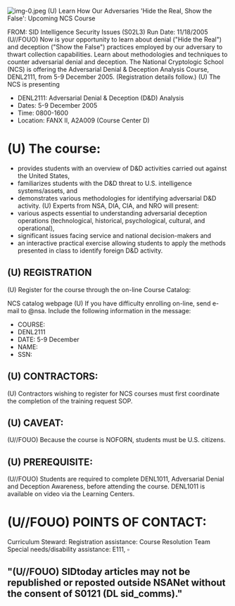 ![img-0.jpeg](img-0.jpeg)
(U) Learn How Our Adversaries 'Hide the Real, Show the False': Upcoming NCS Course

FROM:
SID Intelligence Security Issues (S02L3)
Run Date: 11/18/2005
(U//FOUO) Now is your opportunity to learn about denial ("Hide the Real") and deception ("Show the False") practices employed by our adversary to thwart collection capabilities. Learn about methodologies and techniques to counter adversarial denial and deception. The National Cryptologic School (NCS) is offering the Adversarial Denial \& Deception Analysis Course, DENL2111, from 5-9 December 2005. (Registration details follow.)
(U) The NCS is presenting

- DENL2111: Adversarial Denial \& Deception (D\&D) Analysis
- Dates: 5-9 December 2005
- Time: 0800-1600
- Location: FANX II, A2A009 (Course Center D)


# (U) The course: 

- provides students with an overview of D\&D activities carried out against the United States,
- familiarizes students with the D\&D threat to U.S. intelligence systems/assets, and
- demonstrates various methodologies for identifying adversarial D\&D activity.
(U) Experts from NSA, DIA, CIA, and NRO will present:
- various aspects essential to understanding adversarial deception operations (technological, historical, psychological, cultural, and operational),
- significant issues facing service and national decision-makers and
- an interactive practical exercise allowing students to apply the methods presented in class to identify foreign D\&D activity.


## (U) REGISTRATION

(U) Register for the course through the on-line Course Catalog:

NCS catalog webpage
(U) If you have difficulty enrolling on-line, send e-mail to @nsa. Include the following information in the message:

- COURSE:
- DENL2111
- DATE: 5-9 December
- NAME:
- SSN:


## (U) CONTRACTORS:

(U) Contractors wishing to register for NCS courses must first coordinate the completion of the training request SOP.

## (U) CAVEAT:

(U//FOUO) Because the course is NOFORN, students must be U.S. citizens.

## (U) PREREQUISITE:

(U//FOUO) Students are required to complete DENL1011, Adversarial Denial and Deception
Awareness, before attending the course. DENL1011 is available on video via the Learning Centers.

# (U//FOUO) POINTS OF CONTACT: 

Curriculum Steward: Registration assistance: Course Resolution Team
Special needs/disability assistance: E111, $\square$

## "(U//FOUO) SIDtoday articles may not be republished or reposted outside NSANet without the consent of S0121 (DL sid_comms)."
